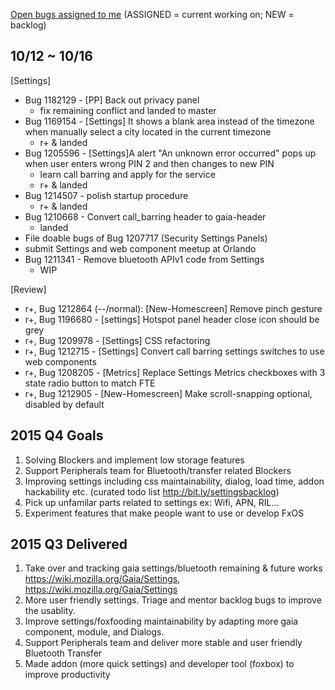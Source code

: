 [Open bugs assigned to me](https://bugzilla.mozilla.org/buglist.cgi?quicksearch=assignee%3Agasolin%40mozilla.com) (ASSIGNED = current working on; NEW = backlog)

## 10/12 ~ 10/16

[Settings]
  - Bug 1182129 - [PP] Back out privacy panel
    - fix remaining conflict and landed to master
  - Bug 1169154 - [Settings] It shows a blank area instead of the timezone when manually select a city located in the current timezone
    - r+ & landed
  - Bug 1205596 - [Settings]A alert "An unknown error occurred" pops up when user enters wrong PIN 2 and then changes to new PIN
    - learn call barring and apply for the service
    - r+ & landed
  - Bug 1214507 - polish startup procedure
    - r+ & landed
  - Bug 1210668 - Convert call_barring header to gaia-header
    - landed
  - File doable bugs of Bug 1207717 (Security Settings Panels)
  - submit Settings and web component meetup at Orlando
  - Bug 1211341 - Remove bluetooth APIv1 code from Settings
    - WIP

[Review]
  - r+, Bug 1212864 (--/normal): [New-Homescreen] Remove pinch gesture
  - r+, Bug 1196680 - [settings] Hotspot panel header close icon should be grey
  - r+, Bug 1209978 - [Settings] CSS refactoring
  - r+, Bug 1212715 - [Settings] Convert call barring settings switches to use web components
  - r+, Bug 1208205 - [Metrics] Replace Settings Metrics checkboxes with 3 state radio button to match FTE
  - r+, Bug 1212905 - [New-Homescreen] Make scroll-snapping optional, disabled by default

## 2015 Q4 Goals
1. Solving Blockers and implement low storage features
2. Support Peripherals team for Bluetooth/transfer related Blockers
3. Improving settings including css maintainability, dialog, load time, addon hackability etc. (curated todo list http://bit.ly/settingsbacklog)
4. Pick up unfamilar parts related to settings ex: Wifi, APN, RIL...
5. Experiment features that make people want to use or develop FxOS


## 2015 Q3 Delivered
1. Take over and tracking gaia settings/bluetooth remaining & future works https://wiki.mozilla.org/Gaia/Settings, https://wiki.mozilla.org/Gaia/Settings
2. More user friendly settings. Triage and mentor backlog bugs to improve the usablity.
3. Improve settings/foxfooding maintainability by adapting more gaia component, module, and Dialogs.
4. Support Peripherals team and deliver more stable and user friendly Bluetooth Transfer
5. Made addon (more quick settings) and developer tool (foxbox) to improve productivity
